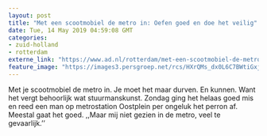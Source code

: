 ```yaml
---
layout: post
title: "Met een scootmobiel de metro in: Oefen goed en doe het veilig"
date: Tue, 14 May 2019 04:59:08 GMT
categories: 
- zuid-holland 
- rotterdam 
externe_link: "https://www.ad.nl/rotterdam/met-een-scootmobiel-de-metro-in-oefen-goed-en-doe-het-veilig~afec3cb6/"
feature_image: "https://images3.persgroep.net/rcs/HXrQMs_dx0L6C7BWtiGxjyOn0y0/diocontent/148248675/_fitwidth/400/?appId=21791a8992982cd8da851550a453bd7f&quality=0.7"
---
```


Met je scootmobiel de metro in. Je moet het maar durven. En kunnen. Want het vergt behoorlijk wat stuurmanskunst. Zondag ging het helaas goed mis en reed een man op metrostation Oostplein per ongeluk het perron af. Meestal gaat het goed. ,,Maar mij niet gezien in de metro, veel te gevaarlijk.’’
